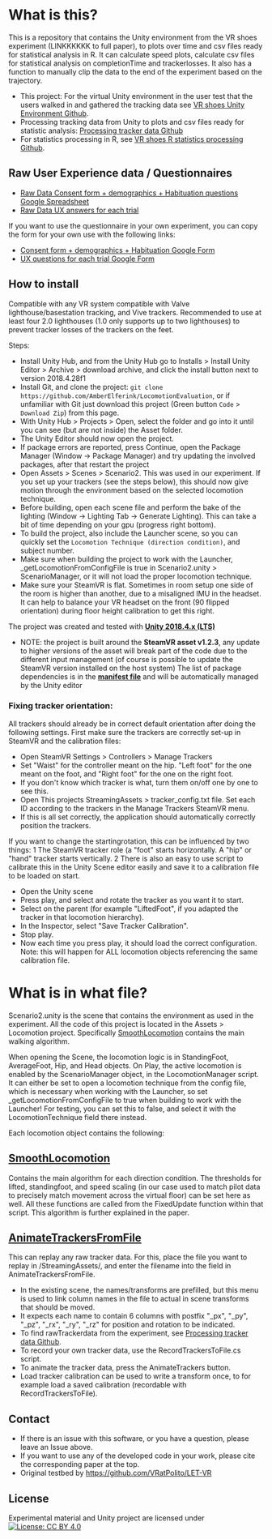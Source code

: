 # What is this?
This is a repository that contains the Unity environment from the VR shoes experiment (LINKKKKKK to full paper), to plots over time and csv files ready for statistical analysis in R. It can calculate speed plots, calculate csv files for statistical analysis on completionTime and trackerlosses. It also has a function to manually clip the data to the end of the experiment based on the trajectory. 

- This project: For the virtual Unity environment in the user test that the users walked in and gathered the tracking data see [VR shoes Unity Environment Github](https://github.com/AmberElferink/LocomotionEvaluation).
- Processing tracking data from Unity to plots and csv files ready for statistic analysis: [Processing tracker data Github](https://github.com/AmberElferink/VRshoesDataProcessing)
- For statistics processing in R, see [VR shoes R statistics processing Github](https://github.com/AlexisDerumigny/Reproducibility-VR-Project).



## Raw User Experience data / Questionnaires

- [Raw Data Consent form + demographics + Habituation questions Google Spreadsheet](https://docs.google.com/spreadsheets/d/18L1FDxcECkfh0YWAIcpaJXAqzQvc4uHcm83MKERbGXg/edit?usp=sharing)
- [Raw Data UX answers for each trial](https://docs.google.com/spreadsheets/d/1mwZUULM_gU6-xjh3AGX8X6qKFkpROcqetkRowhyOwM8/edit?usp=sharing)


If you want to use the questionnaire in your own experiment, you can copy the form for your own use with the following links:
- [Consent form + demographics + Habituation Google Form ](https://docs.google.com/forms/d/16HUnzGaGV9iMNdykEuPBm8y9UqQQHBMW23HlNOklhPY/copy)
- [UX questions for each trial Google Form](https://docs.google.com/forms/d/1SUaqCdrhtiCeiOQPW767yPz0z7UIzTfgg31t2_o47Wo/copy)


## How to install
Compatible with any VR system compatible with Valve lighthouse/basestation tracking, and Vive trackers. Recommended to use at least four 2.0 lighthouses (1.0 only supports up to two lighthouses) to prevent tracker losses of the trackers on the feet.

Steps:
- Install Unity Hub, and from the Unity Hub go to Installs > Install Unity Editor > Archive > download archive, and click the install button next to version 2018.4.28f1
- Install Git, and clone the project: `git clone https://github.com/AmberElferink/LocomotionEvaluation`, or if unfamiliar with Git just download this project (Green button `Code` > `Download Zip`) from this page.
- With Unity Hub > Projects > Open, select the folder and go into it until you can see (but are not inside) the Asset folder.
- The Unity Editor should now open the project.
- If package errors are reported, press Continue, open the Package Manager (Window -> Package Manager) and try updating the involved packages, after that restart the project
- Open Assets > Scenes > Scenario2. This was used in our experiment. If you set up your trackers (see the steps below), this should now give motion through the environment based on the selected locomotion technique. 
- Before building, open each scene file and perform the bake of the lighting (Window -> Lighting Tab -> Generate Lighting). This can take a bit of time depending on your gpu (progress right bottom).
- To build the project, also include the Launcher scene, so you can quickly set the `Locomotion Technique (direction condition)`, and subject number.
- Make sure when building the project to work with the Launcher, _getLocomotionFromConfigFile is true in Scenario2.unity > ScenarioManager, or it will not load the proper locomotion technique.
- Make sure your SteamVR is flat. Sometimes in room setup one side of the room is higher than another, due to a misaligned IMU in the headset. It can help to balance your VR headset on the front (90 flipped orientation) during floor height calibration to get this right.

The project was created and tested with [**Unity 2018.4.x (LTS)**](https://unity3d.com/unity/qa/lts-releases?version=2018.4)
- NOTE: the project is built around the **SteamVR asset v1.2.3**, any update to higher versions of the asset will break part of the code due to the different input management (of course is possible to update the SteamVR version installed on the host system)
The list of package dependencies is in the [**manifest file**](UnityProject/Packages/manifest.json) and will be automatically managed by the Unity editor


### Fixing tracker orientation:
All trackers should already be in correct default orientation after doing the following settings. 
First make sure the trackers are correctly set-up in SteamVR and the calibration files:
- Open SteamVR Settings > Controllers > Manage Trackers
- Set "Waist" for the controller meant on the hip. "Left foot" for the one meant on the foot, and "Right foot" for the one on the right foot.
- If you don't know which tracker is what, turn them on/off one by one to see this.
- Open This projects StreamingAssets > tracker_config.txt file. Set each ID according to the trackers in the Manage Trackers SteamVR menu.
- If this is all set correctly, the application should automatically correctly position the trackers.


If you want to change the startingrotation, this can be influenced by two things:
1 The SteamVR tracker role (a "foot" starts horizontally. A "hip" or "hand" tracker starts vertically.
2 There is also an easy to use script to calibrate this in the Unity Scene editor easily and save it to a calibration file to be loaded on start.
- Open the Unity scene
- Press play, and select and rotate the tracker as you want it to start.
- Select on the parent (for example "LiftedFoot", if you adapted the tracker in that locomotion hierarchy).
- In the Inspector, select "Save Tracker Calibration".
- Stop play.
- Now each time you press play, it should load the correct configuration. Note: this will happen for ALL locomotion objects referencing the same calibration file.

# What is in what file?
Scenario2.unity is the scene that contains the environment as used in the experiment.
All the code of this project is located in the Assets > Locomotion project.
Specifically [SmoothLocomotion](#SmoothLocomotion) contains the main walking algorithm.


When opening the Scene, the locomotion logic is in StandingFoot, AverageFoot, Hip, and Head objects. On Play, the active locomotion is enabled by the ScenarioManager object, in the LocomotionManager script. It can either be set to open a locomotion technique from the config file, which is necessary when working with the Launcher, so set _getLocomotionFromConfigFile to true when building to work with the Launcher! For testing, you can set this to false, and select it with the LocomotionTechnique field there instead.

Each locomotion object contains the following:

## [SmoothLocomotion](https://github.com/AmberElferink/LocomotionEvaluation/blob/master_public/UnityProject/Assets/Locomotion/SmoothLocomotion.cs)
Contains the main algorithm for each direction condition. The thresholds for lifted, standingfoot, and speed scaling (in our case used to match pilot data to precisely match movement across the virtual floor) can be set here as well. All these functions are called from the FixedUpdate function within that script. This algorithm is further explained in the paper.


## [AnimateTrackersFromFile](https://github.com/AmberElferink/LocomotionEvaluation/blob/master_public/UnityProject/Assets/Locomotion/AnimateTrackersFromFile.cs)
This can replay any raw tracker data. For this, place the file you want to replay in /StreamingAssets/, and enter the filename into the field in AnimateTrackersFromFile.
- In the existing scene, the names/transforms are prefilled, but this menu is used to link column names in the file to actual in scene transforms that should be moved.
- It expects each name to contain 6 columns with postfix "_px", "_py", "_pz", "_rx", "_ry", "_rz" for position and rotation to be indicated.
- To find rawTrackerdata from the experiment, see [Processing tracker data Github](https://github.com/AmberElferink/VRshoesDataProcessing).
- To record your own tracker data, use the RecordTrackersToFile.cs script.
- To animate the tracker data, press the AnimateTrackers button.
- Load tracker calibration can be used to write a transform once, to for example load a saved calibration (recordable with RecordTrackersToFile).
    
## Contact
- If there is an issue with this software, or you have a question, please leave an Issue above.
- If you want to use any of the developed code in your work, please cite the corresponding paper at the top.
- Original testbed by https://github.com/VRatPolito/LET-VR

## License
Experimental material and Unity project are licensed under
 [![License: CC BY 4.0](https://img.shields.io/badge/License-CC%20BY%204.0-lightgrey.svg)](https://creativecommons.org/licenses/by/4.0/)
 

